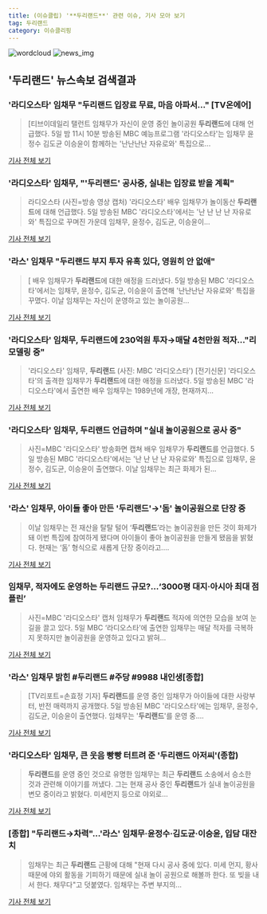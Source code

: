 ```yaml
---
title: (이슈클립) '**두리랜드**' 관련 이슈, 기사 모아 보기
tag: 두리랜드
category: 이슈클리핑
---
```

![wordcloud](https://s3.ap-northeast-2.amazonaws.com/lyrics101-wordcloud/2018-09-06-1536162347.png)
![news_img](https://user-images.githubusercontent.com/42597476/44507050-1206f400-a6e4-11e8-8d98-7ffbfebb353f.png)
## **'**두리랜드**'** 뉴스속보 검색결과
### '라디오스타' 임채무 "**두리랜드** 입장료 무료, 마음 아파서…" [TV온에어]

>[티브이데일리 탤런트 임채무가 자신이 운영 중인 놀이공원 **두리랜드**에 대해 언급했다. 5일 밤 11시 10분 방송된 MBC 예능프로그램 '라디오스타'는 임채무 윤정수 김도균 이승윤이 함께하는 '난난난난 자유로와' 특집으로...

<a href="http://tvdaily.asiae.co.kr/read.php3?aid=15361580601392402019" target="_blank">기사 전체 보기</a>

### '라디오스타' 임채무, "'**두리랜드**' 공사중, 실내는 입장료 받을 계획"

>라디오스타 (사진=방송 영상 캡처) '라디오스타' 배우 임채무가 놀이동산 **두리랜드**에 대해 언급했다. 5일 방송된 MBC '라디오스타'에서는 '난 난 난 난 자유로와' 특집으로 꾸며진 가운데 임채무, 윤정수, 김도균, 이승윤이...

<a href="http://news.hankyung.com/article/201809065210I" target="_blank">기사 전체 보기</a>

### '라스' 임채무 "**두리랜드** 부지 투자 유혹 있다, 영원히 안 없애"

>[ 배우 임채무가 **두리랜드**에 대한 애정을 드러냈다. 5일 방송된 MBC '라디오스타'에서는 임채무, 윤정수, 김도균, 이승윤이 출연해 '난난난난 자유로와' 특집을 꾸몄다. 이날 임채무는 자신이 운영하고 있는 놀이공원...

<a href="http://www.mydaily.co.kr/new_yk/html/read.php?newsid=201809052319455392&ext=na" target="_blank">기사 전체 보기</a>

### '라디오스타' 임채무, **두리랜드**에 230억원 투자→매달 4천만원 적자…"리모델링 중"

>'라디오스타' 임채무, **두리랜드** (사진: MBC '라디오스타') [전기신문] '라디오스타'의 출격한 임채무가 **두리랜드**에 대한 애정을 드러냈다. 5일 방송된 MBC '라디오스타'에서 출연한 배우 임채무는 1989년에 개장, 현재까지...

<a href="http://www.electimes.com/article.php?aid=1536159944164317082" target="_blank">기사 전체 보기</a>

### '라디오스타' 임채무, **두리랜드** 언급하며 "실내 놀이공원으로 공사 중"

>사진=MBC '라디오스타' 방송화면 캡쳐 배우 임채무가 **두리랜드**를 언급했다. 5일 방송된 MBC '라디오스타'에서는 '난 난 난 난 자유로와' 특집으로 임채무, 윤정수, 김도균, 이승윤이 출연했다. 이날 임채무는 최근 화제가 된...

<a href="http://news20.busan.com/controller/newsController.jsp?newsId=20180905000394" target="_blank">기사 전체 보기</a>

### '라스' 임채무, 아이들 좋아 만든 '**두리랜드**'→'돔' 놀이공원으로 단장 중

>이날 임채무는 전 재산을 탈탈 털어 ‘**두리랜드**’라는 놀이공원을 만든 것이 화제가 돼 이번 특집에 참여하게 됐다며 아이들이 좋아 놀이공원을 만들게 됐음을 밝혔다. 현재는 ‘돔’ 형식으로 새롭게 단장 중이라고....

<a href="http://joynews.inews24.com/php/news_view.php?g_menu=700200&g_serial=1123318&rrf=nv" target="_blank">기사 전체 보기</a>

### 임채무, 적자에도 운영하는 **두리랜드** 규모?...‘3000평 대지·아시아 최대 점플린’

>사진=MBC '라디오스타' 캡처 임채무가 **두리랜드** 적자에 의연한 모습을 보여 눈길을 끌고 있다.   5일 MBC ‘라디오스타’에 출연한 임채무는 매달 적자를 극복하지 못하지만 놀이공원을 운영하고 있다고 밝혀...

<a href="http://www.rpm9.com/news/article.html?id=20180905090072" target="_blank">기사 전체 보기</a>

### '라스' 임채무 밝힌 #**두리랜드** #주당 #9988 내인생[종합]

>[TV리포트=손효정 기자] **두리랜드**를 운영 중인 임채무가 아이들에 대한 사랑부터, 반전 매력까지 공개했다. 5일 방송된 MBC '라디오스타'에는 임채무, 윤정수, 김도균, 이승윤이 출연했다. 임채무는 '**두리랜드**'를 운영 중....

<a href="http://www.tvreport.co.kr/?c=news&m=newsview&idx=1078341" target="_blank">기사 전체 보기</a>

### '라디오스타' 임채무, 큰 웃음 빵빵 터트려 준 '**두리랜드** 아저씨'(종합)

>**두리랜드**를 운영 중인 것으로 유명한 임채무는 최근 **두리랜드** 소송에서 승소한 것과 관련해 이야기를 꺼냈다. 그는 현재 공사 중인 **두리랜드**가 실내 놀이공원을 변모 중이라고 밝혔다. 미세먼지 등으로 야외로...

<a href="http://www.sportsseoul.com/news/read/677605" target="_blank">기사 전체 보기</a>

### [종합] "**두리랜드**→차력"…'라스' 임채무·윤정수·김도균·이승윤, 입담 대잔치

>임채무는 최근 **두리랜드** 근황에 대해 "현재 다시 공사 중에 있다. 미세 먼지, 황사 때문에 야외 활동을 기피하기 때문에 실내 놀이 공원으로 해볼까 한다. 또 빚을 내서 한다. 채무다"고 덧붙였다. 임채무는 주변 부지의...

<a href="http://www.xportsnews.com/?ac=article_view&entry_id=1016113" target="_blank">기사 전체 보기</a>


